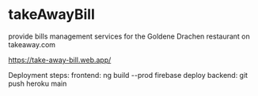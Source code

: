 # takeAwayBill
provide bills management services for the Goldene Drachen restaurant on takeaway.com

https://take-away-bill.web.app/

Deployment steps:
    frontend: 
        ng build --prod
        firebase deploy
    backend:
        git push heroku main
